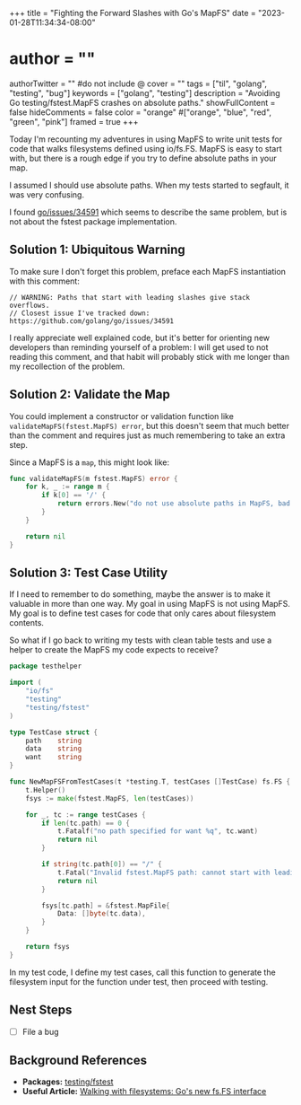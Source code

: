 +++
title = "Fighting the Forward Slashes with Go's MapFS"
date = "2023-01-28T11:34:34-08:00"
# author = ""
authorTwitter = "" #do not include @
cover = ""
tags = ["til", "golang", "testing", "bug"]
keywords = ["golang", "testing"]
description = "Avoiding Go testing/fstest.MapFS crashes on absolute paths."
showFullContent = false
hideComments = false
color = "orange" #["orange", "blue", "red", "green", "pink"]
framed = true
+++

Today I'm recounting my adventures in using MapFS to write unit tests for code
that walks filesystems defined using io/fs.FS. MapFS is easy to start with, but
there is a rough edge if you try to define absolute paths in your map.

I assumed I should use absolute paths. When my tests started to segfault, it was
very confusing.

I found [go/issues/34591](https://github.com/golang/go/issues/34591) which seems
to describe the same problem, but is not about the fstest package implementation.

## Solution 1: Ubiquitous Warning

To make sure I don't forget this problem, preface each MapFS instantiation
with this comment:

```
// WARNING: Paths that start with leading slashes give stack overflows.
// Closest issue I've tracked down: https://github.com/golang/go/issues/34591
```

I really appreciate well explained code, but it's better for orienting new
developers than reminding yourself of a problem: I will get used to not reading
this comment, and that habit will probably stick with me longer than my recollection
of the problem.

## Solution 2: Validate the Map

You could implement a constructor or validation function like
`validateMapFS(fstest.MapFS) error`, but this doesn't seem that much better than
the comment and requires just as much remembering to take an extra step.

Since a MapFS is a `map`, this might look like:

```go
func validateMapFS(m fstest.MapFS) error {
    for k, _ := range m {
        if k[0] == '/' {
            return errors.New("do not use absolute paths in MapFS, bad key " + k)
        }
    }

    return nil
}
```

## Solution 3: Test Case Utility

If I need to remember to do something, maybe the answer is to make it valuable
in more than one way. My goal in using MapFS is not using MapFS. My goal is to
define test cases for code that only cares about filesystem contents.

So what if I go back to writing my tests with clean table tests and use a helper
to create the MapFS my code expects to receive?

```go
package testhelper

import (
	"io/fs"
	"testing"
	"testing/fstest"
)

type TestCase struct {
	path    string
	data    string
	want    string
}

func NewMapFSFromTestCases(t *testing.T, testCases []TestCase) fs.FS {
	t.Helper()
	fsys := make(fstest.MapFS, len(testCases))

	for _, tc := range testCases {
		if len(tc.path) == 0 {
			t.Fatalf("no path specified for want %q", tc.want)
			return nil
		}

		if string(tc.path[0]) == "/" {
			t.Fatal("Invalid fstest.MapFS path: cannot start with leading slash. This is not documented as part of fstest.MapFS. See https://github.com/golang/go/issues/34591")
			return nil
		}

		fsys[tc.path] = &fstest.MapFile{
			Data: []byte(tc.data),
		}
	}

	return fsys
}
```

In my test code, I define my test cases, call this function to generate the
filesystem input for the function under test, then proceed with testing.

## Nest Steps

- [ ] File a bug

## Background References

* **Packages:** [testing/fstest](https://pkg.go.dev/testing/fstest)
* **Useful Article:** [Walking with filesystems: Go's new fs.FS interface](https://bitfieldconsulting.com/golang/filesystems)
